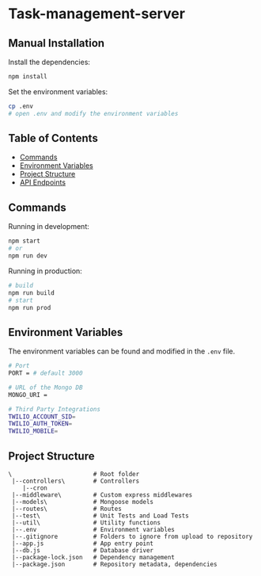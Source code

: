 # Task-management-server

## Manual Installation

Install the dependencies:

```bash
npm install
```

Set the environment variables:

```bash
cp .env
# open .env and modify the environment variables
```

## Table of Contents

- [Commands](#commands)
- [Environment Variables](#environment-variables)
- [Project Structure](#project-structure)
- [API Endpoints](#api-endpoints)

## Commands

Running in development:

```bash
npm start
# or
npm run dev
```
Running in production:

```bash
# build
npm run build
# start
npm run prod
```

## Environment Variables

The environment variables can be found and modified in the `.env` file.

```bash
# Port
PORT = # default 3000

# URL of the Mongo DB
MONGO_URI = 

# Third Party Integrations
TWILIO_ACCOUNT_SID=
TWILIO_AUTH_TOKEN=
TWILIO_MOBILE=
```

## Project Structure

```
\                       # Root folder
 |--controllers\        # Controllers
    |--cron
 |--middleware\         # Custom express middlewares
 |--models\             # Mongoose models
 |--routes\             # Routes
 |--test\               # Unit Tests and Load Tests
 |--util\               # Utility functions
 |--.env                # Environment variables
 |--.gitignore          # Folders to ignore from upload to repository
 |--app.js              # App entry point
 |--db.js               # Database driver
 |--package-lock.json   # Dependency management
 |--package.json        # Repository metadata, dependencies
```
